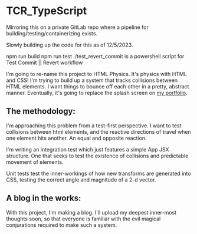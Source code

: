 # TCR_TypeScript

Mirroring this on a private GitLab repo where a pipeline for building/testing/containerizing exists. 

Slowly building up the code for this as of 12/5/2023.

npm run build
npm run test
./test_revert_commit is a powershell script for Test Commit || Revert workflow

I'm going to re-name this project to HTML Physics. It's physics with HTML and CSS!
I'm trying to build up a system that tracks collisions between HTML elements. I want things to bounce off each other in a pretty, abstract manner.
Eventually, it's going to replace the splash screen on [my portfolio](https://juandeaglio.github.io).

## The methodology:
I'm approaching this problem from a test-first perspective. I want to test collisions between html elements, and the reactive directions of travel when one element hits another. An equal and opposite reaction.

I'm writing an integration test which just features a simple App JSX structure. One that seeks to test the existence of collisions and predictable movement of elements. 

Unit tests test the inner-workings of how new transforms are generated into CSS, testing the correct angle and magnitude of a 2-d vector.

## A blog in the works:
With this project, I'm making a blog. I'll upload my deepest inner-most thoughts soon, so that everyone is familiar with the evil magical conjurations required to make such a system.

